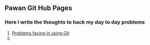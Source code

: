 ## Pawan Git Hub Pages
### Here I write the thoughts to hack my day to day problems

1. [Problems facing in using Git](https://pawan-kumar-git.github.io/2021-10-02-Problems_facing_in_using_github/)
2. 

